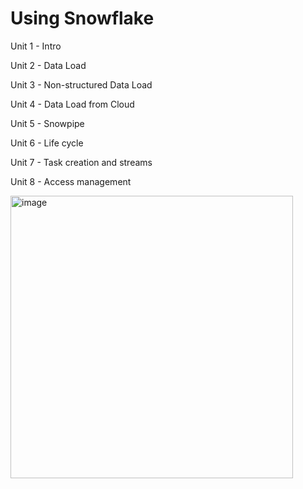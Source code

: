 # Using Snowflake

Unit 1 - Intro


Unit 2 - Data Load


Unit 3 - Non-structured Data Load


Unit 4 - Data Load from Cloud

Unit 5 - Snowpipe

Unit 6 - Life cycle

Unit 7 - Task creation and streams

Unit 8 - Access management

<img width="452" alt="image" src="https://github.com/redjules/using-snowflake/assets/106017493/cecddd34-d571-4e1c-a1af-d04695d625d7">
